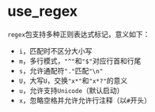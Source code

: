 # use_regex

`regex`包支持多种正则表达式标记，意义如下：

- `i`，匹配时不区分大小写
- `m`，多行模式，`"^"`和`"$"`对应行首和行尾
- `s`，允许通配符`"."`匹配`"\n"`
- `U`，大写`U`，交换`"x*"`和`"x*?"`的意义
- `u`，允许支持`Unicode`（默认启动）
- `x`，忽略空格并允许允许行注释（以`#`开头）
